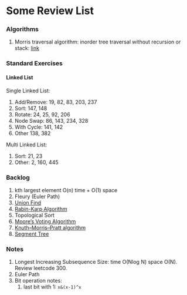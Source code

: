 # Some Review List
### Algorithms
1. Morris traversal algorithm: inorder tree traversal without recursion or stack: 
[link](https://www.geeksforgeeks.org/inorder-tree-traversal-without-recursion-and-without-stack/)



### Standard Exercises
#### Linked List
Single Linked List:
 1. Add/Remove: 19, 82, 83, 203, 237
 2. Sort: 147, 148
 3. Rotate: 24, 25, 92, 206
 4. Node Swap: 86, 143, 234, 328
 5. With Cycle: 141, 142
 6. Other 138, 382
 
 Multi Linked List:
 1. Sort: 21, 23
 2. Other: 2, 160, 445
 
 
### Backlog
1. kth largest element O(n) time + O(1) space
2. Fleury (Euler Path)
3. [Union Find](https://www.geeksforgeeks.org/union-find/)
4. [Rabin-Karp Algorithm](https://www.geeksforgeeks.org/searching-for-patterns-set-3-rabin-karp-algorithm/)
5. Topological Sort
6. [Moore’s Voting Algorithm](https://www.geeksforgeeks.org/majority-element/)
7. [Knuth–Morris–Pratt algorithm](https://www.geeksforgeeks.org/searching-for-patterns-set-2-kmp-algorithm/)
8. [Segment Tree](https://www.geeksforgeeks.org/segment-tree-set-1-sum-of-given-range/)

### Notes
1. Longest Increasing Subsequence Size: time O(Nlog N) space O(N).
Review leetcode 300.
2. Euler Path
3. Bit operation notes:
    1. last bit with 1: `x&(x-1)^x`
